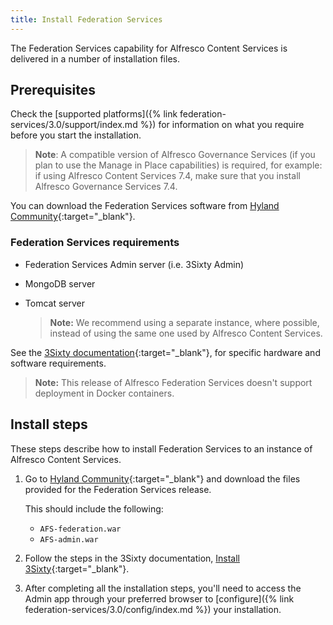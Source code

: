 ```yaml
---
title: Install Federation Services
---
```


The Federation Services capability for Alfresco Content Services is delivered in a number of installation files.

## Prerequisites

Check the [supported platforms]({% link federation-services/3.0/support/index.md %}) for information on what you require before you start the installation.

> **Note**: A compatible version of Alfresco Governance Services (if you plan to use the Manage in Place capabilities) is required, for example: if using Alfresco Content Services 7.4, make sure that you install Alfresco Governance Services 7.4.

You can download the Federation Services software from [Hyland Community](https://community.hyland.com/){:target="_blank"}.

### Federation Services requirements

* Federation Services Admin server (i.e. 3Sixty Admin)
<!--* TSearch component (provides federated search capabilities)-->
* MongoDB server
* Tomcat server

    > **Note:** We recommend using a separate instance, where possible, instead of using the same one used by Alfresco Content Services.

See the [3Sixty documentation](https://helpdocs.objective.com/3sixty_user/Content/get-started/architecture.htm){:target="_blank"}, for specific hardware and software requirements.

> **Note:** This release of Alfresco Federation Services doesn't support deployment in Docker containers.

## Install steps

These steps describe how to install Federation Services to an instance of Alfresco Content Services.

1. Go to [Hyland Community](https://community.hyland.com/){:target="_blank"} and download the files provided for the Federation Services release.

    This should include the following:

    * `AFS-federation.war`
    * `AFS-admin.war`

    <!--FIXME: Describe each artefact and purpose-->
    <!--* `t-search-3.0.0.6.war`: Federated search application-->
    <!--* `transparent-content-services-platform-3.0.0.6.jar`: Transparent Content Services (TCS) JAR module for Manage-In-Place (to be applied to the Alfresco Content Services repository)-->
    <!--* `transparent-content-services-share-3.0.0.6.jar`: Transparent Content Services (TCS) JAR module for Manage-In-Place (to be applied to Alfresco Share)-->

2. Follow the steps in the 3Sixty documentation, [Install 3Sixty](https://helpdocs.objective.com/3sixty_user/Content/get-started/installation.htm){:target="_blank"}.

3. After completing all the installation steps, you'll need to access the Admin app through your preferred browser to [configure]({% link federation-services/3.0/config/index.md %}) your installation.

